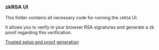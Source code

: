 ### zkRSA UI

This folder contains all necessary code for running the `zkRSA` UI.

It allows you to verify in your browser RSA signatures and generate a zk proof regarding this verification.

[Trusted setup and proof generation](https://github.com/iden3/snarkjs/issues/9)
